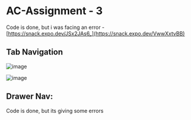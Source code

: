 # AC-Assignment - 3
Code is done, but i was facing an error - [https://snack.expo.dev/JSx2JAs6_](https://snack.expo.dev/VwwXxtvBB)

## Tab Navigation

![image](https://github.com/gauthking/AC-Assignments/assets/90638995/b3ed2402-d5a4-4fcb-9170-d6142d6554a7)

![image](https://github.com/gauthking/AC-Assignments/assets/90638995/50f9b90b-aeab-474f-994d-76b4c9534667)


## Drawer Nav:

Code is done, but its giving some errors

